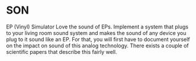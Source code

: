 # SON
EP (Vinyl) Simulator Love the sound of EPs. Implement a system that plugs to your living room sound system and makes the sound of any device you plug to it sound like an EP. For that, you will first have to document yourself on the impact on sound of this analog technology. There exists a couple of scientific papers that describe this fairly well. 
